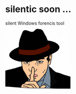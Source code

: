# silentic soon ...
silent Windows forencis tool <br>
<img src="https://github.com/pezerizo/silentic/blob/master/silentic-modified.png?raw=true" height="200">
